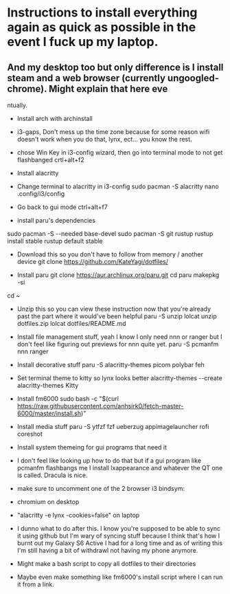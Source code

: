 
# Instructions to install everything again as quick as possible in the event I fuck up my laptop.
## And my desktop too but only difference is I install steam and a web browser (currently ungoogled-chrome). Might explain that here eve
ntually.

- Install arch with archinstall
- i3-gaps, Don't mess up the time zone because for some reason wifi doesn't work when you do that, lynx, ect... you know the rest.
- chose Win Key in i3-config wizard, then go into terminal mode to not get flashbanged
 crtl+alt+f2

- Install alacritty
- Change terminal to alacritty in i3-config
 sudo pacman -S alacritty 
 nano .config/i3/config

- Go back to gui mode
 ctrl+alt+f7

- install paru's dependencies

 sudo pacman -S --needed base-devel
 sudo pacman -S git rustup
 rustup install stable
 rustup default stable

- Download this so you don't have to follow from memory / another device
git clone https://github.com/KateYagi/dotfiles/

- Install paru
 git clone https://aur.archlinux.org/paru.git
 cd paru
 makepkg -si

 cd ~

- Unzip this so you can view these instruction now that you're already past the part where it would've been helpful
 paru -S unzip lolcat
 unzip dotfiles.zip
 lolcat dotfiles/README.md

- Install file management stuff, yeah I know I only need nnn or ranger but I don't feel like figuring out previews for nnn quite yet.
 paru -S pcmanfm nnn ranger

- Install decorative stuff
 paru -S alacritty-themes picom polybar feh

- Set terminal theme to kitty so lynx looks better
 alacritty-themes --create
 alacritty-themes Kitty

- Install fm6000
 sudo bash -c "$(curl https://raw.githubusercontent.com/anhsirk0/fetch-master-6000/master/install.sh)"

- Install media stuff
 paru -S ytfzf fzf ueberzug appimagelauncher rofi coreshot

- Install system themeing for gui programs that need it
- I don't feel like looking up how to do that but if a gui program like pcmanfm flashbangs me I install lxappearance and whatever the QT one is called. Dracula is nice.

 - make sure to uncomment one of the 2 browser i3 bindsym:
  - chromium on desktop
  - "alacritty -e lynx -cookies=false" on laptop


- I dunno what to do after this. I know you're supposed to be able to sync it using github but I'm wary of syncing stuff because I think that's how I burnt out my Galaxy S6 Active I had for a long time and as of writing this I'm still having a bit of withdrawl not having my phone anymore.
- Might make a bash script to copy all dotfiles to their directories
 - Maybe even make something like fm6000's install script where I can run it from a link.
